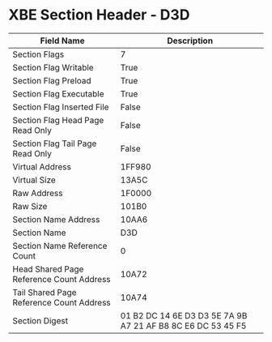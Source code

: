 # XBE Section Header - D3D

| Field Name | Description |
|---|---|
| Section Flags | 7 |
| Section Flag Writable | True |
| Section Flag Preload | True |
| Section Flag Executable | True |
| Section Flag Inserted File | False |
| Section Flag Head Page Read Only | False |
| Section Flag Tail Page Read Only | False |
| Virtual Address | 1FF980 |
| Virtual Size | 13A5C |
| Raw Address | 1F0000 |
| Raw Size | 101B0 |
| Section Name Address | 10AA6 |
| Section Name | D3D |
| Section Name Reference Count | 0 |
| Head Shared Page Reference Count Address | 10A72 |
| Tail Shared Page Reference Count Address | 10A74 |
| Section Digest | 01 B2 DC 14 6E D3 D3 5E 7A 9B A7 21 AF B8 8C E6 DC 53 45 F5 |
